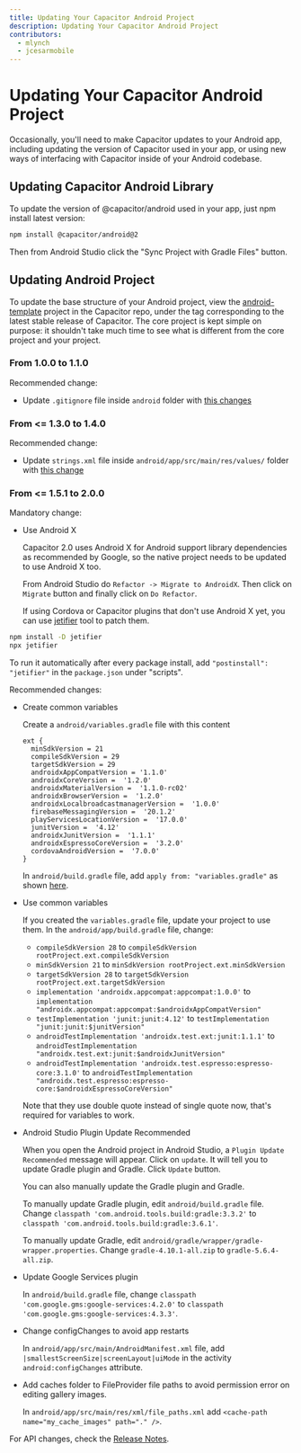 ```yaml
---
title: Updating Your Capacitor Android Project
description: Updating Your Capacitor Android Project
contributors:
  - mlynch
  - jcesarmobile
---
```


# Updating Your Capacitor Android Project

Occasionally, you'll need to make Capacitor updates to your Android app, including updating the version of Capacitor used in your app, or using new ways of interfacing with Capacitor inside of your Android codebase.

## Updating Capacitor Android Library

To update the version of @capacitor/android used in your app, just npm install latest version:

```bash
npm install @capacitor/android@2
```

Then from Android Studio click the "Sync Project with Gradle Files" button.

## Updating Android Project

To update the base structure of your Android project, view the [android-template](https://github.com/ionic-team/capacitor/tree/master/android-template) project in the Capacitor repo, under the tag corresponding to the latest stable release of Capacitor. The core project is kept simple on purpose: it shouldn't take much time to see what is different from the core project and your project.

### From 1.0.0 to 1.1.0

Recommended change:

- Update `.gitignore` file inside `android` folder with [this changes](https://github.com/ionic-team/capacitor/commit/e27586780baed231c09f2737bb94a9338aab5a03#diff-15c65f143d85c95277307da1bdd0528e)

### From &lt;= 1.3.0 to 1.4.0

Recommended change:

- Update `strings.xml` file inside `android/app/src/main/res/values/` folder with [this change](https://github.com/ionic-team/capacitor/commit/ed6647b35a8da08d26a7ff13cc9f4fd918b923a0#diff-15c65f143d85c95277307da1bdd0528e)

### From &lt;= 1.5.1 to 2.0.0

Mandatory change:

- Use Android X

  Capacitor 2.0 uses Android X for Android support library dependencies as recommended by Google, so the native project needs to be updated to use Android X too.

  From Android Studio do `Refactor -> Migrate to AndroidX`. Then click on `Migrate` button and finally click on `Do Refactor`.

  If using Cordova or Capacitor plugins that don't use Android X yet, you can use [jetifier](https://www.npmjs.com/package/jetifier) tool to patch them.

```bash
npm install -D jetifier
npx jetifier
```

To run it automatically after every package install, add `"postinstall": "jetifier"` in the `package.json` under "scripts".

Recommended changes:

- Create common variables

  Create a `android/variables.gradle` file with this content

  ```
  ext {
    minSdkVersion = 21
    compileSdkVersion = 29
    targetSdkVersion = 29
    androidxAppCompatVersion = '1.1.0'
    androidxCoreVersion =  '1.2.0'
    androidxMaterialVersion =  '1.1.0-rc02'
    androidxBrowserVersion =  '1.2.0'
    androidxLocalbroadcastmanagerVersion =  '1.0.0'
    firebaseMessagingVersion =  '20.1.2'
    playServicesLocationVersion =  '17.0.0'
    junitVersion =  '4.12'
    androidxJunitVersion =  '1.1.1'
    androidxEspressoCoreVersion =  '3.2.0'
    cordovaAndroidVersion =  '7.0.0'
  }
  ```

  In `android/build.gradle` file, add `apply from: "variables.gradle"` as shown [here](https://github.com/ionic-team/capacitor/blob/2.x/android-template/build.gradle#L18).

- Use common variables

  If you created the `variables.gradle` file, update your project to use them. In the `android/app/build.gradle` file, change:

  - `compileSdkVersion 28` to `compileSdkVersion rootProject.ext.compileSdkVersion`
  - `minSdkVersion 21` to `minSdkVersion rootProject.ext.minSdkVersion`
  - `targetSdkVersion 28` to `targetSdkVersion rootProject.ext.targetSdkVersion`
  - `implementation 'androidx.appcompat:appcompat:1.0.0'` to `implementation "androidx.appcompat:appcompat:$androidxAppCompatVersion"`
  - `testImplementation 'junit:junit:4.12'` to `testImplementation "junit:junit:$junitVersion"`
  - `androidTestImplementation 'androidx.test.ext:junit:1.1.1'` to `androidTestImplementation "androidx.test.ext:junit:$androidxJunitVersion"`
  - `androidTestImplementation 'androidx.test.espresso:espresso-core:3.1.0'` to `androidTestImplementation "androidx.test.espresso:espresso-core:$androidxEspressoCoreVersion"`

  Note that they use double quote instead of single quote now, that's required for variables to work.

- Android Studio Plugin Update Recommended

  When you open the Android project in Android Studio, a `Plugin Update Recommended` message will appear. Click on `update`. It will tell you to update Gradle plugin and Gradle. Click `Update` button.

  You can also manually update the Gradle plugin and Gradle.

  To manually update Gradle plugin, edit `android/build.gradle` file. Change `classpath 'com.android.tools.build:gradle:3.3.2'` to `classpath 'com.android.tools.build:gradle:3.6.1'`.

  To manually update Gradle, edit `android/gradle/wrapper/gradle-wrapper.properties`. Change `gradle-4.10.1-all.zip` to `gradle-5.6.4-all.zip`.

- Update Google Services plugin

  In `android/build.gradle` file, change `classpath 'com.google.gms:google-services:4.2.0'` to `classpath 'com.google.gms:google-services:4.3.3'`.

- Change configChanges to avoid app restarts

  In `android/app/src/main/AndroidManifest.xml` file, add `|smallestScreenSize|screenLayout|uiMode` in the activity `android:configChanges` attribute.

- Add caches folder to FileProvider file paths to avoid permission error on editing gallery images.

  In `android/app/src/main/res/xml/file_paths.xml` add `<cache-path name="my_cache_images" path="." />`.

For API changes, check the [Release Notes](https://github.com/ionic-team/capacitor/releases/tag/2.0.0).
